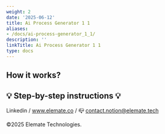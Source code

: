```yaml
---
weight: 2
date: '2025-06-12'
title: Ai Process Generator 1 1
aliases:
- /docs/ai-process-generator_1_1/
description: ''
linkTitle: Ai Process Generator 1 1
type: docs
---
```


<!-- Unsupported block type: column_list -->

<!-- Unsupported block type: divider -->

## How it works?

<!-- Unsupported block type: callout -->

## 💡 Step-by-step instructions 💡



<!-- Unsupported block type: divider -->



<!-- Unsupported block type: column_list -->



<!-- Unsupported block type: divider -->

Linkedin / www.elemate.co / 📪 contact.notion@elemate.tech 

©2025 Elemate Technologies.

